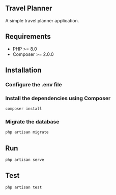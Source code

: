 ## Travel Planner

A simple travel planner application.

## Requirements

* PHP >= 8.0
* Composer >= 2.0.0

## Installation

### Configure the .env file

### Install the dependencies using Composer

```bash
composer install
```

### Migrate the database

```bash
php artisan migrate
```

## Run

```bash
php artisan serve
```

## Test

```bash
php artisan test
```
